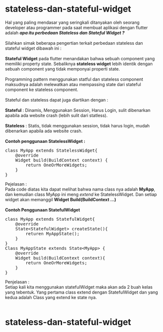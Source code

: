 # stateless-dan-stateful-widget
Hal yang paling mendasar yang seringkali ditanyakan oleh seorang developer atau programmer pada saat membuat aplikasi dengan flutter adalah <b><i>apa itu perbedaan Stateless dan Stateful Widget ?</i></b> <br><br>
Silahkan simak beberapa pengertian terkait perbedaan stateless dan stateful widget dibawah ini : <br><br>
<b>Stateful Widget</b> pada flutter menandakan bahwa sebuah component yang memiliki property state. Sebaliknya <b>stateless widget</b> lebih identik dengan sebuah component yang tidak memponyai properti state. <br><br>
Programming pattern menggunakan statful dan stateless component maksudnya adalah melewatkan atau mempassing state dari stateful component ke stateless component. <br><br>
Stateful dan stateless dapat juga diartikan dengan : <br><br>
<b>Stateful</b> : Dinamis, Menggunakan Session, Harus Login, sulit dibenarkan apabila ada website crash (lebih sulit dari statless).<br><br>
<b>Stateless</b> : Statis, tidak menggunakan session, tidak harus login, mudah dibenarkan apabila ada website crash. <br><br>
<b>Contoh penggunaan StatelessWidget :</b>
<pre>
class MyApp extends StatelessWidget{
    @override
    Widget build(BuildContext context) {
        return OneOrMoreWidgets;
    }
}
</pre>

Pejelasan : <br>
Pada code diatas kita dapat melihat bahwa nama class nya adalah <b>MyApp</b>, dan kemudian class MyApp ini meng <i>extend</i> ke StatelessWidget. Dan setiap widget akan memanggil <b>Widget Build(BuildContext ...)</b> <br><br>
<b>Contoh Penggunaan StatefulWidget</b>
<pre>
class MyApp extends StatefulWidget{
    @override
    State&lt;StatefulWidget> createState(){
        returen MyAppState();
    }
}
Class MyAppState extends State&lt;MyApp> {
    @override
    Widget build(BuildContext context){
        return OneOrMoreWidgets;
    }
}
</pre>

Penjelasan :<br>
Setiap kali kita menggunakan statefulWidget maka akan ada 2 buah kelas yang tebentuk. Yang pertama class extend dengan StatefulWidget dan yang kedua adalah Class yang extend ke state nya.
<br><br>
# stateless-dan-stateful-widget